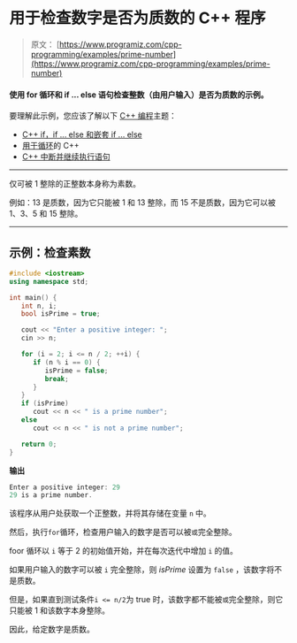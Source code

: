 # 用于检查数字是否为质数的 C++ 程序

> 原文： [https://www.programiz.com/cpp-programming/examples/prime-number](https://www.programiz.com/cpp-programming/examples/prime-number)

#### 使用 for 循环和 if ... else 语句检查整数（由用户输入）是否为质数的示例。

要理解此示例，您应该了解以下 [C++ 编程](/cpp-programming "C++ tutorial")主题：

*   [C++ if，if ... else 和嵌套 if ... else](/cpp-programming/if-else)
*   [用于循环](/cpp-programming/for-loop)的 C++ 
*   [C++ 中断并继续执行语句](/cpp-programming/break-continue)

* * *

仅可被 1 整除的正整数本身称为素数。

例如：13 是质数，因为它只能被 1 和 13 整除，而 15 不是质数，因为它可以被 1、3、5 和 15 整除。

* * *

## 示例：检查素数

```cpp
#include <iostream>
using namespace std;

int main() {
   int n, i;
   bool isPrime = true;

   cout << "Enter a positive integer: ";
   cin >> n;

   for (i = 2; i <= n / 2; ++i) {
      if (n % i == 0) {
         isPrime = false;
         break;
      }
   }
   if (isPrime)
      cout << n << " is a prime number";
   else
      cout << n << " is not a prime number";

   return 0;
} 
```

**输出**

```cpp
Enter a positive integer: 29
29 is a prime number.
```

该程序从用户处获取一个正整数，并将其存储在变量 `n` 中。

然后，执行`for`循环，检查用户输入的数字是否可以被`或`完全整除。

foor 循环以 `i` 等于 2 的初始值开始，并在每次迭代中增加 `i` 的值。

如果用户输入的数字可以被 `i` 完全整除，则 *isPrime* 设置为 `false` ，该数字将不是质数。

但是，如果直到测试条件`i <= n/2`为 true 时，该数字都不能被`或`完全整除，则它只能被 1 和该数字本身整除。

因此，给定数字是质数。
